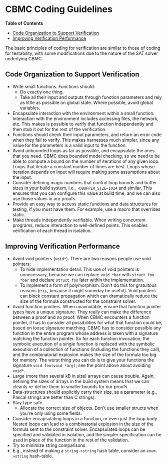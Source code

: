 # CBMC Coding Guidelines

<!-- START doctoc generated TOC please keep comment here to allow auto update -->
<!-- DON'T EDIT THIS SECTION, INSTEAD RE-RUN doctoc TO UPDATE -->
**Table of Contents** 

- [Code Organization to Support Verification](#code-organization-to-support-verification)
- [Improving Verification Performance](#improving-verification-performance)

<!-- END doctoc generated TOC please keep comment here to allow auto update -->


The basic principles of coding for verification are similar to those of coding for testability, with some modifications due to the nature of the SAT solver underlying CBMC.

## Code Organization to Support Verification

* Write small functions. Functions should:
  * Do exactly one thing.
  * Take all their input and outputs through function parameters and rely as little as possible on global state. Where possible, avoid global variables.
* Encapsulate interaction with the environment within a small function. Interaction with the environment includes accessing files, the network, etc. This makes is possible to verify that function independently and then stub it out for the rest of the verification.
* Functions should check their input parameters, and return an error code when they fail to verify.
This makes harnesses much simpler, since any value for the parameters is a valid input to the function.
* Avoid unbounded loops as far as possible, and encapsulate the ones that you need.  CBMC does bounded model checking, so we need to be able to compute a bound on the number of iterations of any given loop.  Loops that iterate a constant number of times are best.   Loops whose iteration depends on input will require making some assumptions about the input.
* Consider defining magic numbers that control loop bounds and buffer sizes in your build system, i.e., `-DBUFFER_SIZE=1024` and similar. This ensures that you can configure this value at build time, and we can also use those values in our proofs.
* Provide an easy way to access static functions and data structures for testing, if you must have them. For example, use a macro that overrides static.
* Make threads independently verifiable. When writing concurrent programs, reduce interaction to well-defined points. This enables verification of each thread in isolation.

## Improving Verification Performance

* Avoid void pointers (`void*`). There are two reasons people use void pointers:
  * To hide implementation detail.  This use of void pointers is unnecessary, because we can replace `void *bar` with `struct foo *bar` and declare `struct foo` later within the implementation.
  * To implement a form of polymorphism.  Don't do this for gratuitous reasons (e.g., because it might someday be useful).  Void pointers can block constant propagation which can dramatically reduce the size of the formula constructed for the constraint solver.
* Avoid function pointers. When unavoidable, ensure that function pointer types have a unique signature. They really can make the difference between a proof and no proof.  When CBMC encounters a function pointer, it has to consider all possibilities for what that function could be, based on loose signature matching.  CBMC has to consider possible any function in the entire program whose address is taken with a signature matching the function pointer.  So for each function invocation, the symbolic execution of a single function is replaced with the symbolic execution of a collection of functions (including the functions they call), and the combinatorial explosion makes the size of the formula too big for memory. The worst thing you can do is to give your functions the signature `void foo(void *arg)`; see the point above about avoiding `void*`.
* Large (more than several kB in size) arrays can cause trouble. Again, defining the sizes of arrays in the build system means that we can cleanly re-define them to smaller bounds for our proofs.
* Data-structures should explicitly carry their size, as a parameter (e.g., Pascal strings are better than C strings).
* Stay type safe.
  * Allocate the correct size of objects. Don't use smaller structs when you're only using some fields.
* Consider encapsulating loops in a function, or even just the loop body. Nested loops can lead to a combinatorial explosion in the size of the formula sent to the constraint solver.  Encapsulated loops can be specified and validated in isolation, and the simpler specification can be used in place of the function in the rest of the validation.
* Try to minimize string comparisons
 * E.g., instead of making a `string->string` hash table, consider an `enum->string` hash-table.
